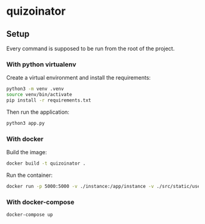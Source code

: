 # quizoinator

## Setup

Every command is supposed to be run from the root of the project.

### With python virtualenv

Create a virtual environment and install the requirements:

```bash
python3 -m venv .venv
source venv/bin/activate
pip install -r requirements.txt
```

Then run the application:

```bash
python3 app.py
```

### With docker

Build the image:

```bash
docker build -t quizoinator .
```

Run the container:

```bash
docker run -p 5000:5000 -v ./instance:/app/instance -v ./src/static/user/images:/app/src/static/user/images quizoinator
```

### With docker-compose

```bash
docker-compose up
```
